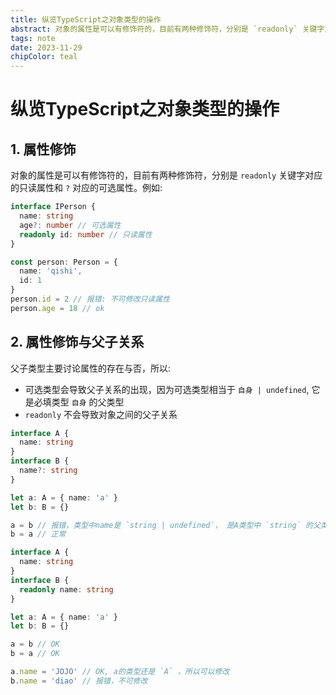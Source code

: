 ```yaml
---
title: 纵览TypeScript之对象类型的操作
abstract: 对象的属性是可以有修饰符的，目前有两种修饰符，分别是 `readonly` 关键字对应的只读属性和 `?` 对应的可选属性。
tags: note
date: 2023-11-29
chipColor: teal
---
```


# 纵览TypeScript之对象类型的操作

## 1. 属性修饰

对象的属性是可以有修饰符的，目前有两种修饰符，分别是 `readonly` 关键字对应的只读属性和 `?` 对应的可选属性。例如:

```ts
interface IPerson {
  name: string
  age?: number // 可选属性
  readonly id: number // 只读属性
}

const person: Person = {
  name: 'qishi',
  id: 1
}
person.id = 2 // 报错: 不可修改只读属性
person.age = 18 // ok
```

## 2. 属性修饰与父子关系

父子类型主要讨论属性的存在与否，所以:

- 可选类型会导致父子关系的出现，因为可选类型相当于 `自身 | undefined`, 它是必填类型 `自身` 的父类型
- `readonly` 不会导致对象之间的父子关系

```ts
interface A {
  name: string
}
interface B {
  name?: string
}

let a: A = { name: 'a' }
let b: B = {}

a = b // 报错，类型中name是 `string | undefined`， 是A类型中 `string` 的父类型，所以不能赋值
b = a // 正常
```

```ts
interface A {
  name: string
}
interface B {
  readonly name: string
}

let a: A = { name: 'a' }
let b: B = {}

a = b // OK
b = a // OK

a.name = 'JOJO' // OK, a的类型还是 `A` ，所以可以修改
b.name = 'diao' // 报错，不可修改
```
